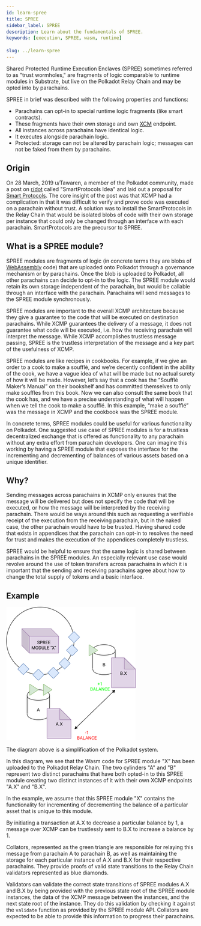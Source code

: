 ```yaml
---
id: learn-spree
title: SPREE
sidebar_label: SPREE
description: Learn about the fundamentals of SPREE.
keywords: [execution, SPREE, wasm, runtime]

slug: ../learn-spree
---
```


Shared Protected Runtime Execution Enclaves (SPREE) sometimes referred to as "trust wormholes," are
fragments of logic comparable to runtime modules in Substrate, but live on the Polkadot Relay Chain
and may be opted into by parachains.

SPREE in brief was described with the following properties and functions:

- Parachains can opt-in to special runtime logic fragments (like smart contracts).
- These fragments have their own storage and own [XCM](learn-xcm.md) endpoint.
- All instances across parachains have identical logic.
- It executes alongside parachain logic.
- Protected: storage can not be altered by parachain logic; messages can not be faked from them by
  parachains.

## Origin

On 28 March, 2019 u/Tawaren, a member of the Polkadot community, made a post on
[r/dot][polkadot reddit] called "SmartProtocols Idea" and laid out a proposal for [Smart
Protocols][smart protocols reddit post]. The core insight of the post was that XCMP had a
complication in that it was difficult to verify and prove code was executed on a parachain without
trust. A solution was to install the SmartProtocols in the Relay Chain that would be isolated blobs
of code with their own storage per instance that could only be changed through an interface with
each parachain. SmartProtocols are the precursor to SPREE.

## What is a SPREE module?

SPREE modules are fragments of logic (in concrete terms they are blobs of
[WebAssembly](learn-wasm.md) code) that are uploaded onto Polkadot through a governance mechanism or
by parachains. Once the blob is uploaded to Polkadot, all other parachains can decide to opt-in to
the logic. The SPREE module would retain its own storage independent of the parachain, but would be
callable through an interface with the parachain. Parachains will send messages to the SPREE module
synchronously.

SPREE modules are important to the overall XCMP architecture because they give a guarantee to the
code that will be executed on destination parachains. While XCMP guarantees the delivery of a
message, it does not guarantee what code will be executed, i.e. how the receiving parachain will
interpret the message. While XCMP accomplishes trustless message passing, SPREE is the trustless
interpretation of the message and a key part of the usefulness of XCMP.

SPREE modules are like recipes in cookbooks. For example, if we give an order to a cook to make a
soufflé, and we’re decently confident in the ability of the cook, we have a vague idea of what will
be made but no actual surety of how it will be made. However, let’s say that a cook has the “Soufflé
Maker’s Manual” on their bookshelf and has committed themselves to only make souffles from this
book. Now we can also consult the same book that the cook has, and we have a precise understanding
of what will happen when we tell the cook to make a soufflé. In this example, “make a soufflé” was
the message in XCMP and the cookbook was the SPREE module.

In concrete terms, SPREE modules could be useful for various functionality on Polkadot. One
suggested use case of SPREE modules is for a trustless decentralized exchange that is offered as
functionality to any parachain without any extra effort from parachain developers. One can imagine
this working by having a SPREE module that exposes the interface for the incrementing and
decrementing of balances of various assets based on a unique identifier.

## Why?

Sending messages across parachains in XCMP only ensures that the message will be delivered but does
not specify the code that will be executed, or how the message will be interpreted by the receiving
parachain. There would be ways around this such as requesting a verifiable receipt of the execution
from the receiving parachain, but in the naked case, the other parachain would have to be trusted.
Having shared code that exists in appendices that the parachain can opt-in to resolves the need for
trust and makes the execution of the appendices completely trustless.

SPREE would be helpful to ensure that the same logic is shared between parachains in the SPREE
modules. An especially relevant use case would revolve around the use of token transfers across
parachains in which it is important that the sending and receiving parachains agree about how to
change the total supply of tokens and a basic interface.

## Example

![spree example](../assets/SPREE/spree_module.png)

The diagram above is a simplification of the Polkadot system.

In this diagram, we see that the Wasm code for SPREE module "X" has been uploaded to the Polkadot
Relay Chain. The two cylinders "A" and "B" represent two distinct parachains that have both opted-in
to this SPREE module creating two distinct instances of it with their own XCMP endpoints "A.X" and
"B.X".

In the example, we assume that this SPREE module "X" contains the functionality for incrementing of
decrementing the balance of a particular asset that is unique to this module.

By initiating a transaction at A.X to decrease a particular balance by 1, a message over XCMP can be
trustlessly sent to B.X to increase a balance by 1.

Collators, represented as the green triangle are responsible for relaying this message from
parachain A to parachain B, as well as maintaining the storage for each particular instance of A.X
and B.X for their respective parachains. They provide proofs of valid state transitions to the Relay
Chain validators represented as blue diamonds.

Validators can validate the correct state transitions of SPREE modules A.X and B.X by being provided
with the previous state root of the SPREE module instances, the data of the XCMP message between the
instances, and the next state root of the instance. They do this validation by checking it against
the `validate` function as provided by the SPREE module API. Collators are expected to be able to
provide this information to progress their parachains.

[polkadot reddit]: https://www.reddit.com/r/dot/
[smart protocols reddit post]: https://www.reddit.com/r/dot/comments/b6kljn/smartprotocols_idea/
